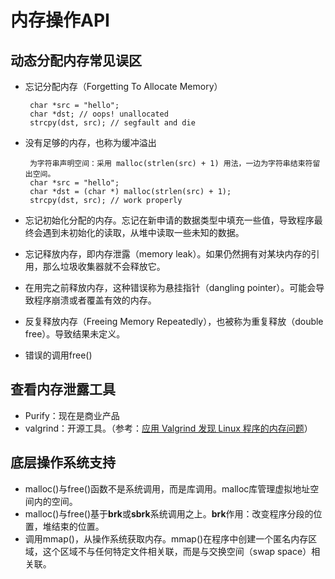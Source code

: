 <!--
 * @Author: JohnJeep
 * @Date: 2020-05-13 10:25:24
 * @LastEditTime: 2020-08-11 20:04:36
 * @LastEditors: Please set LastEditors
 * @Description: 内存操作API
--> 

# 内存操作API

## 动态分配内存常见误区
- 忘记分配内存（Forgetting To Allocate Memory）
   ```
    char *src = "hello";
    char *dst; // oops! unallocated
    strcpy(dst, src); // segfault and die
   ```

- 没有足够的内存，也称为缓冲溢出
   ```
    为字符串声明空间：采用 malloc(strlen(src) + 1) 用法，一边为字符串结束符留出空间。
    char *src = "hello";
    char *dst = (char *) malloc(strlen(src) + 1);
    strcpy(dst, src); // work properly
   ```

- 忘记初始化分配的内存。忘记在新申请的数据类型中填充一些值，导致程序最终会遇到未初始化的读取，从堆中读取一些未知的数据。        
- 忘记释放内存，即内存泄露（memory leak）。如果仍然拥有对某块内存的引用，那么垃圾收集器就不会释放它。
- 在用完之前释放内存，这种错误称为悬挂指针（dangling pointer）。可能会导致程序崩溃或者覆盖有效的内存。
- 反复释放内存（Freeing Memory Repeatedly），也被称为重复释放（double free）。导致结果未定义。
- 错误的调用free()



## 查看内存泄露工具
- Purify：现在是商业产品
- valgrind：开源工具。（参考：[应用 Valgrind 发现 Linux 程序的内存问题](https://www.ibm.com/developerworks/cn/linux/l-cn-valgrind/index.html)）


## 底层操作系统支持
- malloc()与free()函数不是系统调用，而是库调用。malloc库管理虚拟地址空间内的空间。
- malloc()与free()基于**brk**或**sbrk**系统调用之上。**brk**作用：改变程序分段的位置，堆结束的位置。
- 调用mmap()，从操作系统获取内存。mmap()在程序中创建一个匿名内存区域，这个区域不与任何特定文件相关联，而是与交换空间（swap space）相关联。

